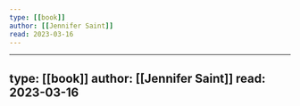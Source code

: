 ```yaml
---
type: [[book]]
author: [[Jennifer Saint]] 
read: 2023-03-16
---
```

---
type: [[book]]
author: [[Jennifer Saint]] 
read: 2023-03-16
---
